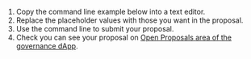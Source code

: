 1. Copy the command line example below into a text editor.
2. Replace the placeholder values with those you want in the proposal.
3. Use the command line to submit your proposal.
4. Check you can see your proposal on [Open Proposals area of the governance dApp](https://token.fairground.wtf/governance).
